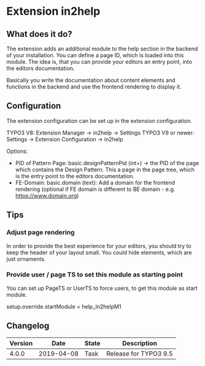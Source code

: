 # Extension in2help

## What does it do?

The extension adds an additional module to the help section in the backend of
your installation. You can define a page ID, which is loaded into this module.
The idea is, that you can provide your editors an entry point, into the
editors documentation.

Basically you write the documentation about content elements and functions in
the backend and use the frontend rendering to display it.

## Configuration

The extension configuration can be set up in the extension configuration.

TYPO3 V8: Extension Manager -> in2help -> Settings
TYPO3 V9 or newer: Settings -> Extension Configuration -> in2help

Options:
* PID of Pattern Page: basic.designPatternPid (int+) -> the PID of the page which
contains the Design Pattern. This a page in the page tree, which is the entry
point to the editors documentation.
* FE-Domain: basic.domain (text): Add a domain for the frontend rendering
(optional if FE domain is different to BE domain - e.g. https://www.domain.org)

## Tips

### Adjust page rendering

In order to provide the best experience for your editors, you should try to keep
the header of your layout small. You could hide elements, which are just
ornaments.

### Provide user / page TS to set this module as starting point

You can set up PageTS or UserTS to force users, to get this module as start
module.

setup.override.startModule = help_In2helpM1

## Changelog

| Version    | Date       | State      | Description                                                                  |
| ---------- | ---------- | ---------- | ---------------------------------------------------------------------------- |
| 4.0.0      | 2019-04-08 | Task       | Release for TYPO3 9.5                                                        |
